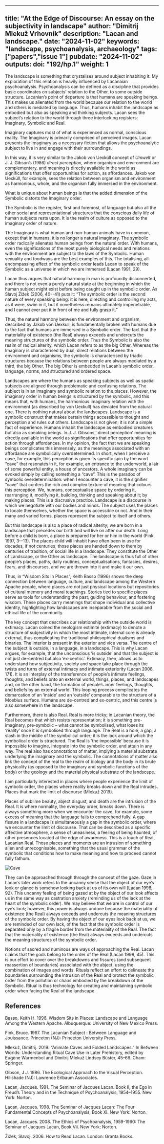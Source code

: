 
---
title: "At the Edge of Discourse: An essay on the subjectivity in landscape"
author: "Dimitrij Mlekuž Vrhovnik"
description: "Lacan and landscape."
date: "2024-11-02"
keywords: "landscape, psychoanalysis, archaeology"
tags: ["papers","issue 1"]
pubdate: "2024-11-02"
outputs: 
doi: "192/hp.1"
weight: 1
---




The landscape is something that crystalises around subject inhabiting it. My exploration of this relation is heavily influenced by Lacanaian psychoanalysis. Psychoanalysis can be defined as a discipline that provides basic coordinates on subjects’ relation to the Other, to some outside structure. Lacanian’s point of departure is that humans are speaking beings. This makes us alienated from the world because our relation to the world and others is mediated by language. Thus, humans inhabit the landscape as embodied but also as speaking and thinking subjects. 
Lacan sees the subject’s relation to the world through three interlocking registers: Imaginary, Symbolic and Real.

Imaginary captures most of what is experienced as normal, conscious reality. The Imaginary is primarily comprised of perceived images. Lacan presents the Imaginary as a necessary fiction that allows the psychoanalytic subject to live in and engage with their surroundings.

In this way, it is very similar to the Jakob von Uexküll concept of _Umwelt_ or J. J. Gibson’s (1986) _direct perception_, where organism and environment are complementary, and meaning is directly available in the world as significations that offer opportunities for action, as affordances. Jakob von Uexküll, for example, sees the relation between organism and environment as harmonious, whole, and the organism fully immersed in the environment.

What is unique about human beings is that the added dimension of the Symbolic distorts the Imaginary order.

The Symbolic is the register, first and foremost, of language but also all the other social and representational structures that the conscious daily life of human subjects rests upon. It is the realm of culture as opposed to the imaginary order of nature.

The Imaginary is what human and non-human animals have in common, except that in humans, it is no longer a natural imaginary. The symbolic order radically alienates human beings from the natural order. With humans, even the significations of the most purely biological needs and relations with the environment are subject to the laws of the Symbolic. Human sexuality and foodways are the best examples of this.
The totalising, all-encompassing effect of the symbolic order leads Lacan to speak of the Symbolic as a universe in which we are immersed (Lacan 1991, 29).

Lacan thus argues that natural harmony in man is profoundly disconcerted, and there is not even a purely natural state at the beginning in which the human subject might exist before being caught up in the symbolic order. As Slavoj Žižek (2006, 40--41) puts it: “The symbolic order is the second nature of every speaking being: it is here, directing and controlling my acts, as it were, swim in it, but it nonetheless remains ultimately impenetrable, and I cannot ever put it in front of me and fully grasp it.”

Thus, the natural harmony between the environment and organism, described by Jakob von Uexkull, is fundamentally broken with humans due to the fact that humans are immersed in a Symbolic order. The fact that the materiality of existence (the Real) always exceeds and undercuts the meaning structures of the symbolic order.
Thus the Symbolic is also the realm of radical alterity, which Lacan refers to as the big Other. Whereas the Imaginary is characterised by dual, direct relations between the environment and organisms, the symbolic is characterised by triadic structures because the relations between people are always mediated by a third, the big Other. The big Other is embedded in Lacan’s symbolic order, language, norms, and structured and ordered space. 

Landscapes are where the humans as speaking subjects as well as spatial subjects are aligned through problematic and confusing relations. The subject is in an imaginary and symbolic relation to the places. However, the imaginary order in human beings is structured by the symbolic, and this means that, with humans, the harmonious imaginary relation with the environment (as described by von Uexkull) has deviated from the natural one. There is nothing natural about the landscapes. Landscape is a symbolic construct that makes certain things accessible to thought and perception and rules out others. Landscape is not given; it is not a simple fact of experience. 
Humans inhabit the landscape as embodied creatures but also as speaking beings. In J. J. Gibsons,’ direct perception’ meaning is directly available in the world as significations that offer opportunities for action through affordances. In my opinion, the fact that we are speaking beings complicates this immensely, as the meanings associated with an affordance are symbolically overdetermined. In short, when I perceive a cave, for example, this perception is given its specific spin by the word “cave” that resonates in it, for example, an entrance to the underworld, a lair of some powerful entity, a house of ancestors. A whole imaginary can be evoked simply by calling something a “cave”. This is the paradox of symbolic overdetermination: when I encounter a cave, it is the signifier “cave” that confers the rich and complex texture of meaning that colours this perception.
We, humans, conceptualise space by ordering it, rearranging it, modifying it, building, thinking and speaking about it; by making places. This is a discrusive practice. Landscape is a discourse in which we negotiate with our bodies and minds. The subject uses the places to locate themselves, whether the space is accessible or not. And in their many and varied forms, places represent the subject to itself and others. 

But this landscape is also a place of radical alterity; 
we are born in a landscape that precedes our birth and will live on after our death. Long before a child is born, a place is prepared for her or him in the world (Fink 1997, 3--13). The places child will inhabit have often been in use for decades, if not centuries; those places are handed down to them by centuries of tradition, of social life in a landscape. They constitute the Other of Landscape, or the Other as landscape. The landscape is thus full of other people’s places, paths, daily routines, conceptualisations, fantasies, desires, fears, and discourses, and we are thrown into it and make it our own.

Thus, in “Wisdom Sits in Places”, Keith Basso (1996) shows the deep connection between language, culture, and landscape among the Western Apache people, where places are not just physical locations but repositories of cultural memory and moral teachings. Stories tied to specific places serve as tools for understanding the past, guiding behaviour, and fostering wisdom. These places carry meanings that shape individual and collective identity, highlighting how landscapes are inseparable from the social and ethical life of the community.

The key concept that describes our relationship with the outside world is extimacy. Lacan coined the neologism extimité (extimacy) to denote a structure of subjectivity in which the most intimate, internal core is already external, thus complicating the traditional philosophical dualisms and binaries. The interior is present in the exterior and vice versa. The centre of the subject is outside, in a language, in a landscape. This is why Lacan argues, for example, that the unconscious ‘is outside’ and that the subject is not just de-centred but also ‘ex-centric’. Extimacy, then, allows us to understand how subjectivity, society and space take place through the twists and turns of external intimacy and intimate exteriority (Lacan 2008, 171). 
It is an interplay of the transference of people’s intimate feelings, thoughts, and beliefs onto an external world, things, places, and landscapes and, on the other hand, the formation of people’s inner feelings, thoughts, and beliefs by an external world. This looping process complicates the demarcation of an ‘inside’ and an ‘outside’ comparable to the structure of a Moebius surface. Humans are de-centred and ex-centric, and this centre is also somewhere in the landscape.

Furthermore, there is also Real. Real is more tricky; in Lacanian theory, the Real becomes that which resists representation; it is something pre-imaginary, pre-symbolic – what cannot be symbolised, what loses its ‘reality’ once it is symbolised through language. The Real is a hole, a gap, a slash in the middle of the symbolical order; it is the lack around which the symbolical order is structured. The Real is ‘the impossible’ because it is impossible to imagine, integrate into the symbolic order, and attain in any way. The real also has connotations of matter, implying a material substrate underlying the imaginary and the symbolic. The connotations of matter also link the concept of the real to the realm of biology and the body in its brute physicality (as opposed to the imaginary and symbolic functions of the body) or the geology and the material physical substrate of the landscape. 

I am particularly interested in places where people experience the limit of symbolic order, the places where reality breaks down and the Real intrudes. Places that mark the limit of discourse (Mlekuž 2019). 

Places of sublime beauty, abject disgust, and death are the intrusion of the Real. It is where normality, the everyday order, breaks down. There is always something more when we encounter the cave, for example, some excess of meaning that the language fails to comprehend fully. A gap fissure in a landscape is simultaneously a gap in the symbolic order, where we encounter the limit of discourse. That can be described as a specific affective atmosphere, a sense of uneasiness, a feeling of being haunted, of other presences located at the edge of awareness. This is a touch of Real, Lacanian Real. Those places and moments are an intrusion of something alien and unrecognisable, something that the usual grammar of the symbolic that conditions how to make meaning and how to proceed cannot fully fathom. 

![Cave](./images/cave.png "Cave and the limit of the discourse.")

They can be approached through through the concept of the gaze. Gaze in Lacan’s later work refers to the uncanny sense that the object of our eye’s look or glance is somehow looking back at us of its own will (Lacan 1998, 92). This uncanny feeling of being gazed at by the object of our look affects us in the same way as castration anxiety (reminding us of the lack at the heart of the symbolic order). We may believe that we are in control of our eye’s look; however, this power is always undone because the materiality of existence (the Real) always exceeds and undercuts the meaning structures of the symbolic order. By having the object of our eyes look back at us, we are reminded of our own lack, of the fact that the symbolic order is separated only by a fragile border from the materiality of the Real. The fact that the materiality of existence (the Real) always exceeds and undercuts the meaning structures of the symbolic order. 

Notions of sacred and numinous are ways of approaching the Real. Lacan claims that the gods belong to the order of the Real (Lacan 1998, 45). This is our effort to cover over the breakdowns and fissures (and subsequent reassertion of boundaries) associated with the abject, using the combination of images and words. Rituals reflect an effort to delineate the boundaries surrounding the intrusion of the Real and protect the symbolic order from the pollution or chaos embodied by the breakdown of the Symbolic. Ritual is thus technology for creating and maintaining symbolic order when facing the Real of the landscape. 

## References
Basso, Keith H. 1996. Wisdom Sits in Places: Landscape and Language Among the Western Apache. Albuquerque: University of New Mexico Press.

Fink, Bruce. 1997. The Lacanian Subject : Between Language and Jouissance. Princeton (NJ): Princeton University Press.

Mlekuž, Dimitrij. 2019. “Animate Caves and Folded Landscapes.” In Between Worlds: Understanding Ritual Cave Use in Later Prehistory, edited by Eugène Warmenbol and Dimitrij Mlekuž Lindsey Büster, 45–66. Cham: Springer.

Gibson, J J. 1986. The Ecological Approach to the Visual Perception. Hillshade (NJ): Lawrence Erlbaum Associates.

Lacan, Jacques. 1991. The Seminar of Jacques Lacan. Book Ii, the Ego in Freud’s Theory and in the Technique of Psychoanalysis, 1954–1955. New York: Norton.

Lacan, Jacques. 1998. The Seminar of Jacques Lacan: The Four Fundamental Concepts of Psychoanalysis, Book Xi. New York: Norton.

Lacan, Jacques. 2008. The Ethics of Psychoanalysis, 1959-1960: The Seminar of Jacques Lacan, Book Vii. New York: Norton.

Žižek, Slavoj. 2006. How to Read Lacan. London: Granta Books.
